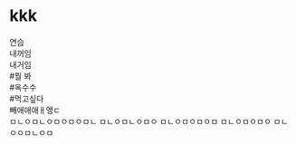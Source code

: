 # kkk
연습  
내꺼임  
내거임  
#뭘 봐  
#옥수수  
#먹고싶다  
빼애애애ㅐ앵ㄷ  
ㅁㄴㅇㅁㄴㅇㅁㅇㅁㅇㅁㄴ
 ㅁㄴㅇㅁㄴㅇㅁㅇ
 ㅁㄴㅇㅁㅇㅁㅇㅁ
 ㅁㄴㅇㅁㅇㅁㅇ
 ㅁㄴㅇㅇㅁㄴㅇㅁ
 
